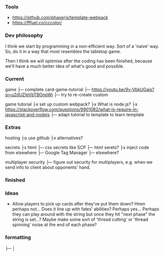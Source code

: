 ### Tools
- https://github.com/phaserjs/template-webpack
- https://fffuel.co/cccolor/

### Dev philosophy
I think we start by programming in a non-efficient way. Sort of a 'naive' way. So, do it in a way that most resembles the tabletop game.

Then I think we will optimise after the coding has been finished, because we'll have a much better idea of what's good and possible.


### Current
game
├─ complete card-game-tutorial
    ├─ https://youtu.be/9v-VbkUGais?si=u2dUZIpVbTBOnpWi
├─ try to re-create custom

game tutorial
├x set up custom webpack?
├x What is node.js?
    ├x https://stackoverflow.com/questions/9901082/what-is-require-in-javascript-and-nodejs
├─ adapt tutorial to template to learn template


### Extras
hosting
├o use github
├x alternatives?

secrets
├x html
    ├─ css secrets like SCP
    ├─ html serets?
├x inject code from elsewhere
    ├─ Google Tag Manager
    ├─ elsewhere?

multiplayer security
├─ figure out security for multiplayers, e.g. when we send info to client about opponents' hand.

### finished


### Ideas
- Allow players to pick up cards after they've put them down? Hmm perhaps not... Does it line up with fates' abilities? Perhaps yes... Perhaps they can play around with the string but once they hit "next phase" the string is set...? Maybe make some sort of 'thread cutting' or 'thread spinning' noise at the end of each phase?

### formatting
├─
│